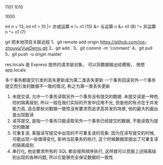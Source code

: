 1101
1010

1000

int n = 13;
int n1 = 10
|= 亦或运算	n != n1	(15)
&= 与运算	n &= n1 (8)
^= 非运算	n ^= n1 (7) 

git 把本地项目关联远程
1、git remote add origin https://github.com/ios-zhouyu/VueDemo.git
2、git add .
3、git commit -m 'comment'
4、git pull
5、git push -u origin master

res.locals 是 Express 提供的请求层对象， 可以将数据输出给模板， 很想 app.locals

多个事务都提交引发的丢失更新成为第二类丢失更新
一个事务回滚另外一个事务提交而引发的数据不一致的情况, 称之为第一类丢失更新
1. 未提交读, 允许一个事务读取另外一个事务没有提交的数据. 未提交读是一种危险的隔离级别, 所以一般在我们实际的开发中应用不光, 但是他的有点在于并发能力高, 适合那些对数据一致性没有要求而追求高并发的场景, 他的最大的画出是出现脏读
2. 读写提交, 是指一个事务只能读取另外一个事务已经提交的数据, 不能读取为提交的数据
3. 可重复读, 客服读写提交中出现的不可重复读的现象. 因为在读写提交的时候, 可能出现一些值得变化, 影响当前事务的执行, 这个时候数据库提出了可重复读的隔离级别.
4. 串行化, 他会要求所有的 SQL 都会按照顺序执行, 这样就可以克服上述隔离级别出现的各种问题, 所以它能够完全保证数据的一致性.